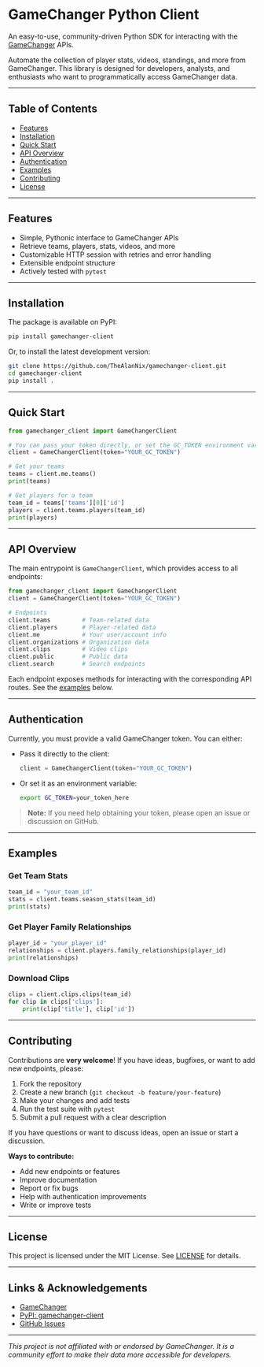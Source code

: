 # GameChanger Python Client

An easy-to-use, community-driven Python SDK for interacting with the [GameChanger](https://gc.com) APIs.

Automate the collection of player stats, videos, standings, and more from GameChanger. This library is designed for developers, analysts, and enthusiasts who want to programmatically access GameChanger data.

---

## Table of Contents
- [Features](#features)
- [Installation](#installation)
- [Quick Start](#quick-start)
- [API Overview](#api-overview)
- [Authentication](#authentication)
- [Examples](#examples)
- [Contributing](#contributing)
- [License](#license)

---

## Features
- Simple, Pythonic interface to GameChanger APIs
- Retrieve teams, players, stats, videos, and more
- Customizable HTTP session with retries and error handling
- Extensible endpoint structure
- Actively tested with `pytest`

---

## Installation

The package is available on PyPI:

```bash
pip install gamechanger-client
```

Or, to install the latest development version:

```bash
git clone https://github.com/TheAlanNix/gamechanger-client.git
cd gamechanger-client
pip install .
```

---

## Quick Start

```python
from gamechanger_client import GameChangerClient

# You can pass your token directly, or set the GC_TOKEN environment variable
client = GameChangerClient(token="YOUR_GC_TOKEN")

# Get your teams
teams = client.me.teams()
print(teams)

# Get players for a team
team_id = teams['teams'][0]['id']
players = client.teams.players(team_id)
print(players)
```

---

## API Overview

The main entrypoint is `GameChangerClient`, which provides access to all endpoints:

```python
from gamechanger_client import GameChangerClient
client = GameChangerClient(token="YOUR_GC_TOKEN")

# Endpoints
client.teams         # Team-related data
client.players       # Player-related data
client.me            # Your user/account info
client.organizations # Organization data
client.clips         # Video clips
client.public        # Public data
client.search        # Search endpoints
```

Each endpoint exposes methods for interacting with the corresponding API routes. See the [examples](#examples) below.

---

## Authentication

Currently, you must provide a valid GameChanger token. You can either:

- Pass it directly to the client:
  ```python
  client = GameChangerClient(token="YOUR_GC_TOKEN")
  ```
- Or set it as an environment variable:
  ```bash
  export GC_TOKEN=your_token_here
  ```

> **Note:** If you need help obtaining your token, please open an issue or discussion on GitHub.

---

## Examples

### Get Team Stats
```python
team_id = "your_team_id"
stats = client.teams.season_stats(team_id)
print(stats)
```

### Get Player Family Relationships
```python
player_id = "your_player_id"
relationships = client.players.family_relationships(player_id)
print(relationships)
```

### Download Clips
```python
clips = client.clips.clips(team_id)
for clip in clips['clips']:
    print(clip['title'], clip['id'])
```

---

## Contributing

Contributions are **very welcome**! If you have ideas, bugfixes, or want to add new endpoints, please:

1. Fork the repository
2. Create a new branch (`git checkout -b feature/your-feature`)
3. Make your changes and add tests
4. Run the test suite with `pytest`
5. Submit a pull request with a clear description

If you have questions or want to discuss ideas, open an issue or start a discussion.

**Ways to contribute:**
- Add new endpoints or features
- Improve documentation
- Report or fix bugs
- Help with authentication improvements
- Write or improve tests

---

## License

This project is licensed under the MIT License. See [LICENSE](LICENSE) for details.

---

## Links & Acknowledgements
- [GameChanger](https://gc.com)
- [PyPI: gamechanger-client](https://pypi.org/project/gamechanger-client/)
- [GitHub Issues](https://github.com/TheAlanNix/gamechanger-client/issues)

---

*This project is not affiliated with or endorsed by GameChanger. It is a community effort to make their data more accessible for developers.*

